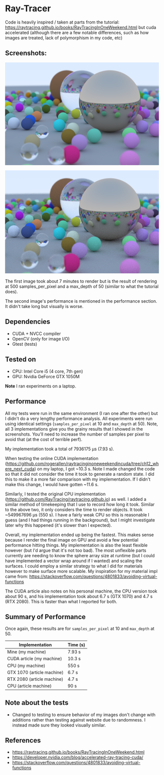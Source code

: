 # Ray-Tracer
Code is heavily inspired / taken at parts from the tutorial:
https://raytracing.github.io/books/RayTracingInOneWeekend.html but cuda
accelerated (although there are a few notable differences, such as how images are treated, lack of polymorphism in my code, etc)

## Screenshots:
<p align="center">
  <img src="resources/waiting_forever.png"/>
</p>
<p align="center">
  <img src="resources/result.png"/>
</p>

The first image took about 7 minutes to render but is the result of rendering at 500
samples_per_pixel and a max_depth of 50 (similar to what the tutorial does).

The second image's performance is mentioned in the performance section. It
didn't take long but visually is worse.

## Dependencies
- CUDA + NVCC compiler
- OpenCV (only for image I/O)
- Gtest (tests)

## Tested on
- CPU: Intel Core i5 (4 core, 7th gen)
- GPU: Nvidia GeForce GTX 1050M

**Note** I ran experiments on a laptop.

## Performance
All my tests were run in the same environment (I ran one after the other) but I
didn't do a very lengthy performance analysis. All experiments were run using
identical settings (`samples_per_pixel` at 10 and `max_depth` at 50). Note, all
3 implementations give you the grainy results that I showed in the screenshots.
You'll need to increase the number of samples per pixel to avoid that (at the
cost of terrible perf).

My implementation took a total of 7936175 µs (7.93 s).

When testing the online CUDA implementation
(https://github.com/rogerallen/raytracinginoneweekendincuda/tree/ch12_where_next_cuda)
on my laptop, I got ~10.3 s. Note I made changed the code so that it did not
consider the time it took to generate a random state. I did this to make it a
more fair comparison with my implementation. If I didn't make this change, I
would have gotten ~11.6 s.

Similarly, I tested the original CPU implementation (https://github.com/RayTracing/raytracing.github.io) as well. I added a similar
method of timekeeping that I use to record how long it took. Similar to the
above two, it only considers the time to render objects. It took ~549967696 µs
(550 s). I have a fairly weak CPU so this is reasonable I guess (and I had
things running in the background), but I might investigate later why this
happened (it's slower than I expected).

Overall, my implementation ended up being the fastest. This makes sense because
I render the final image on GPU and avoid a few potential performance hitting
things. My implementation is also the least flexible however (but I'd argue that
it's not too bad). The most unflexible parts currently are needing to know the
sphere array size at runtime (but I could have implemented a vector wrap around
if I wanted) and scaling the surfaces. I could employ a similar strategy to what I did for materials however to make surface more scalable. My inspiration for my material impl came from: https://stackoverflow.com/questions/4801833/avoiding-virtual-functions

The CUDA article also notes on his personal machine, the CPU version took about
90 s, and his implementation took about 6.7 s (GTX 1070) and 4.7 s (RTX 2080).
This is faster than what I reported for both.

## Summary of Performance

Once again, these results are for `samples_per_pixel` at 10 and `max_depth` at 50.

Implementation              | Time (s)
----------------------------|---------
Mine (my machine)           | 7.93 s
CUDA article (my machine)   | 10.3 s
CPU (my machine)            | 550 s
GTX 1070 (article machine)  | 6.7 s
RTX 2080 (article machine)  | 4.7 s
CPU (article machine)       | 90 s

## Note about the tests
- Changed to testing to ensure behavior of my images don't change with additions
  rather than testing against website due to randomness. I instead made sure
  they looked visually similar.

## References
- https://raytracing.github.io/books/RayTracingInOneWeekend.html
- https://developer.nvidia.com/blog/accelerated-ray-tracing-cuda/
- https://stackoverflow.com/questions/4801833/avoiding-virtual-functions
